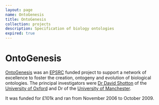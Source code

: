 ```yaml
---
layout: page
name: OntoGenesis
title: OntoGenesis
collection: projects
description: Specification of biology ontologies
expired: true
---
```


# OntoGenesis

[OntoGenesis](http://ontogenesis.sourceforge.net/) was an [EPSRC](http://www.epsrc.ac.uk/) funded project to support a network of excellence to foster the creation,
ontogeny and evolution of biological ontologies. The principal investigators were [Dr David Shotton](http://www.zoo.ox.ac.uk/people/view/shotton_dm.htm) of the [University of Oxford](http://www.oxford.ac.uk/)
and Dr of the [University of Manchester](http://www.manchester.ac.uk/).

It was funded for £101k and ran from November 2006 to October 2009.